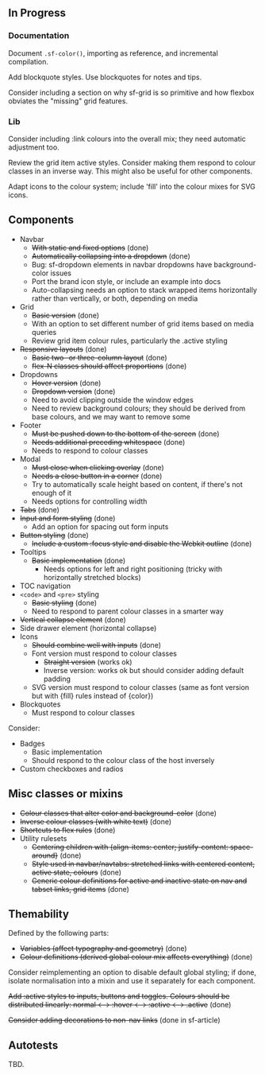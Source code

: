 ## In Progress

### Documentation

Document `.sf-color()`, importing as reference, and incremental compilation.

Add blockquote styles. Use blockquotes for notes and tips.

Consider including a section on why sf-grid is so primitive and how flexbox
obviates the "missing" grid features.

### Lib

Consider including :link colours into the overall mix; they need automatic adjustment too.

Review the grid item active styles. Consider making them respond to colour
classes in an inverse way. This might also be useful for other components.

Adapt icons to the colour system; include 'fill' into the colour mixes for SVG icons.

## Components

* Navbar
  * ~~With static and fixed options~~ (done)
  * ~~Automatically collapsing into a dropdown~~ (done)
  * Bug: sf-dropdown elements in navbar dropdowns have background-color issues
  * Port the brand icon style, or include an example into docs
  * Auto-collapsing needs an option to stack wrapped items horizontally rather
    than vertically, or both, depending on media
* Grid
  * ~~Basic version~~ (done)
  * With an option to set different number of grid items based on media queries
  * Review grid item colour rules, particularly the .active styling
* ~~Responsive layouts~~ (done)
  * ~~Basic two- or three-column layout~~ (done)
  * ~~flex-N classes should affect proportions~~ (done)
* Dropdowns
  * ~~Hover version~~ (done)
  * ~~Dropdown version~~ (done)
  * Need to avoid clipping outside the window edges
  * Need to review background colours; they should be derived from base colours,
    and we may want to remove some
* Footer
  * ~~Must be pushed down to the bottom of the screen~~ (done)
  * ~~Needs additional preceding whitespace~~ (done)
  * Needs to respond to colour classes
* Modal
  * ~~Must close when clicking overlay~~ (done)
  * ~~Needs a close button in a corner~~ (done)
  * Try to automatically scale height based on content, if there's not enough of it
  * Needs options for controlling width
* ~~Tabs~~ (done)
* ~~Input and form styling~~ (done)
  * Add an option for spacing out form inputs
* ~~Button styling~~ (done)
  * ~~Include a custom :focus style and disable the Webkit outline~~ (done)
* Tooltips
  * ~~Basic implementation~~ (done)
    * Needs options for left and right positioning (tricky with horizontally
      stretched blocks)
* TOC navigation
* `<code>` and `<pre>` styling
  * ~~Basic styling~~ (done)
  * Need to respond to parent colour classes in a smarter way
* ~~Vertical collapse element~~ (done)
* Side drawer element (horizontal collapse)
* Icons
  * ~~Should combine well with inputs~~ (done)
  * Font version must respond to colour classes
    * ~~Straight version~~ (works ok)
    * Inverse version: works ok but should consider adding default padding
  * SVG version must respond to colour classes (same as font version but
    with {fill} rules instead of {color})
* Blockquotes
  * Must respond to colour classes

Consider:
* Badges
  * Basic implementation
  * Should respond to the colour class of the host inversely
* Custom checkboxes and radios

## Misc classes or mixins

* ~~Colour classes that alter color and background-color~~ (done)
* ~~Inverse colour classes (with white text)~~ (done)
* ~~Shortcuts to flex rules~~ (done)
* Utility rulesets
  * ~~Centering children with {align-items: center; justify-content: space-around}~~ (done)
  * ~~Style used in navbar/navtabs: stretched links with centered content, active state, colours~~ (done)
  * ~~Generic colour definitions for active and inactive state on nav and tabset links, grid items~~ (done)

## Themability

Defined by the following parts:
* ~~Variables (affect typography and geometry)~~ (done)
* ~~Colour definitions (derived global colour mix affects everything)~~ (done)

Consider reimplementing an option to disable default global styling; if done,
isolate normalisation into a mixin and use it separately for each component.

~~Add :active styles to inputs, buttons and toggles. Colours should be
distributed linearly: normal ⟷ :hover ⟷ :active ⟷ .active~~ (done)

~~Consider adding decorations to non-nav links~~ (done in sf-article)

## Autotests

TBD.
